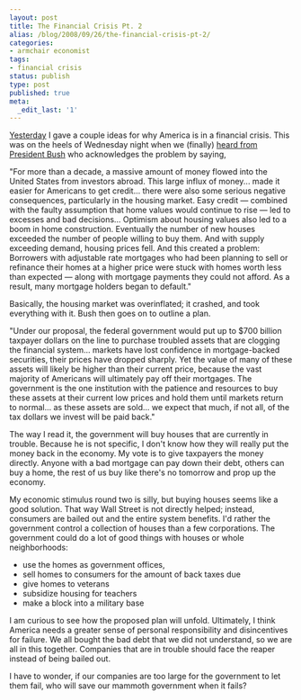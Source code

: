 ```yaml
---
layout: post
title: The Financial Crisis Pt. 2
alias: /blog/2008/09/26/the-financial-crisis-pt-2/
categories:
- armchair economist
tags:
- financial crisis
status: publish
type: post
published: true
meta:
  _edit_last: '1'
---
```

<a title="The Financial Crisis Pt. 1" href="http://sethholloway.com/blog/?p=137" target="_blank">Yesterday</a> I gave a couple ideas for why America is in a financial crisis. This was on the heels of Wednesday night when we (finally) <a title="Bush addresses the nation about economy" href="http://www.clipsandcomment.com/2008/09/24/transcript-president-bush-address-to-nation-on-us-financial-crisis-september-24-2008/" target="_blank">heard from President Bush</a> who acknowledges the problem by saying,

"<span>For more than a decade, a massive amount of money flowed into the United States from investors abroad. </span><span> This large influx of money... made it easier for Americans to get credit...</span> <span>there were also some serious negative consequences, particularly in the housing market. Easy credit — combined with the faulty assumption that home values would continue to rise — led to excesses and bad decisions... Optimism about housing values also led to a boom in home construction. Eventually the number of new houses exceeded the number of people willing to buy them. And with supply exceeding demand, housing prices fell. And this created a problem: Borrowers with adjustable rate mortgages who had been planning to sell or refinance their homes at a higher price were stuck with homes worth less than expected — along with mortgage payments they could not afford. As a result, many mortgage holders began to default."</span>

Basically, the housing market was overinflated; it crashed, and took everything with it. Bush then goes on to outline a plan.

"<span>Under our proposal, the federal government would put up to $700 billion taxpayer dollars on the line to purchase troubled assets that are clogging the financial system... markets have lost confidence in mortgage-backed securities, their prices have dropped sharply. Yet the value of many of these assets will likely be higher than their current price, because the vast majority of Americans will ultimately pay off their mortgages. The government is the one institution with the patience and resources to buy these assets at their current low prices and hold them until markets return to normal... as these assets are sold... we expect that much, if not all, of the tax dollars we invest will be paid back."</span>

The way I read it, the government will buy houses that are currently in trouble. Because he is not specific, I don't know how they will really put the money back in the economy. My vote is to give taxpayers the money directly. Anyone with a bad mortgage can pay down their debt, others can buy a home, the rest of us buy like there's no tomorrow and prop up the economy.

My economic stimulus round two is silly, but buying houses seems like a good solution. That way Wall Street is not directly helped; instead, consumers are bailed out and the entire system benefits. I'd rather the government control a collection of houses than a few corporations. The government could do a lot of good things with houses or whole neighborhoods:

 * use the homes as government offices,
 * sell homes to consumers for the amount of back taxes due
 * give homes to veterans
 * subsidize housing for teachers
 * make a block into a military base

I am curious to see how the proposed plan will unfold. Ultimately, I think America needs a greater sense of personal responsibility and disincentives for failure. We all bought the bad debt that we did not understand, so we are all in this together. Companies that are in trouble should face the reaper instead of being bailed out.

I have to wonder, if our companies are too large for the government to let them fail, who will save our mammoth government when it fails?
